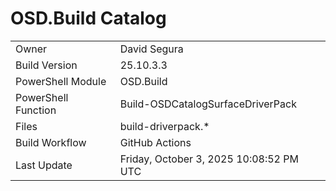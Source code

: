 ﻿# OSD.Build Catalog

| | |
|-|-|
| Owner | David Segura |
| Build Version | 25.10.3.3 |
| PowerShell Module | OSD.Build |
| PowerShell Function | Build-OSDCatalogSurfaceDriverPack |
| Files | build-driverpack.* |
| Build Workflow | GitHub Actions |
| Last Update | Friday, October 3, 2025 10:08:52 PM UTC |
